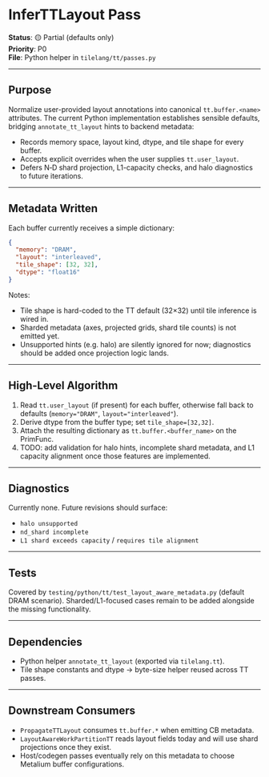 # InferTTLayout Pass

**Status**: 🟡 Partial (defaults only)  
**Priority**: P0  
**File**: Python helper in `tilelang/tt/passes.py`

---

## Purpose

Normalize user-provided layout annotations into canonical `tt.buffer.<name>`
attributes. The current Python implementation establishes sensible defaults,
bridging `annotate_tt_layout` hints to backend metadata:

- Records memory space, layout kind, dtype, and tile shape for every buffer.
- Accepts explicit overrides when the user supplies `tt.user_layout`.
- Defers N‑D shard projection, L1-capacity checks, and halo diagnostics to
  future iterations.

---

## Metadata Written

Each buffer currently receives a simple dictionary:

```json
{
  "memory": "DRAM",
  "layout": "interleaved",
  "tile_shape": [32, 32],
  "dtype": "float16"
}
```

Notes:
- Tile shape is hard-coded to the TT default (32×32) until tile inference is wired in.
- Sharded metadata (axes, projected grids, shard tile counts) is not emitted yet.
- Unsupported hints (e.g. halo) are silently ignored for now; diagnostics should
  be added once projection logic lands.

---

## High-Level Algorithm

1. Read `tt.user_layout` (if present) for each buffer, otherwise fall back to
   defaults (`memory="DRAM"`, `layout="interleaved"`).
2. Derive dtype from the buffer type; set `tile_shape=[32,32]`.
3. Attach the resulting dictionary as `tt.buffer.<buffer_name>` on the PrimFunc.
4. TODO: add validation for halo hints, incomplete shard metadata, and L1
   capacity alignment once those features are implemented.

---

## Diagnostics

Currently none. Future revisions should surface:
- `halo unsupported`
- `nd_shard incomplete`
- `L1 shard exceeds capacity` / `requires tile alignment`

---

## Tests

Covered by `testing/python/tt/test_layout_aware_metadata.py` (default DRAM
scenario). Sharded/L1-focused cases remain to be added alongside the missing
functionality.

---

## Dependencies

- Python helper `annotate_tt_layout` (exported via `tilelang.tt`).
- Tile shape constants and dtype → byte-size helper reused across TT passes.

---

## Downstream Consumers

- `PropagateTTLayout` consumes `tt.buffer.*` when emitting CB metadata.
- `LayoutAwareWorkPartitionTT` reads layout fields today and will use shard
  projections once they exist.
- Host/codegen passes eventually rely on this metadata to choose Metalium buffer
  configurations.
